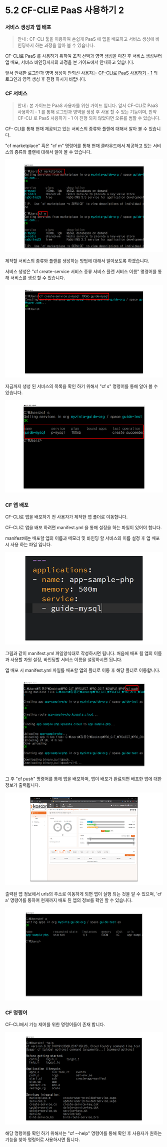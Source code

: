# 5.2 CF-CLI로 PaaS 사용하기 2

### 서비스 생성과 앱 배포

> 안내 : CF-CLI 툴을 이용하여 손쉽게 PaaS 에 앱을 배포하고 서비스 생성에 바인딩까지 하는 과정을 알아 볼 수 있습니다.

CF-CLI로 PaaS 를 사용하기 위하여 조직 선택과 영역 생성을 마친 후 서비스 생성부터 앱 배포, 서비스 바인딩까지의 과정을 본 가이드에서 안내하고 있습니다.

앞서 안내한 로그인과 영역 생성이 안되신 사용자는 [CF-CLI로 PaaS 사용하기 - 1](https://helppaas.kpaasta.cloud/doc/ETC/cli-1.html) 의 로그인과 영역 생성 후 진행 하시기 바랍니다.

### **CF 서비스**

> 안내 : 본 가이드는 PaaS 사용자를 위한 가이드 입니다. 앞서 CF-CLI로 PaaS 사용하기 - 1 를 통해 로그인과 영역을 생성 후 사용 할 수 있는 기능이며, 만약 CF-CLI 로 PaaS 사용하기 - 1 이 진행 되지 않았다면 오류를 범할 수 있습니다.

CF- CLI를 통해 현재 제공되고 있는 서비스의 종류와 플랜에 대해서 알아 볼 수 있습니다.

"cf marketplace" 혹은 "cf m" 명령어를 통해 현재 클라우드에서 제공하고 있는 서비스의 종류와 플랜에 대해서 알아 볼 수 있습니다.

![](../.gitbook/assets/image%20%2877%29.png)

제작할 서비스의 종류와 플랜를 생성하는 방법에 대해서 알아보도록 하겠습니다.

서비스 생성은 "cf create-service 서비스 종류 서비스 플랜 서비스 이름" 명령어를 통해 서비스를 생성 할 수 있습니다.

![](../.gitbook/assets/image%20%2844%29.png)

지금까지 생성 된 서비스의 목록을 확인 하기 위해서 "cf s" 명령어를 통해 알아 볼 수 있습니다.

![](../.gitbook/assets/image%20%2832%29.png)

### **CF 앱 배포**

CF-CLI로 앱을 배포하기 전 사용자가 제작한 앱 폴더로 이동합니다.

CF-CLI로 앱을 배포 하려면 manifest.yml 을 통해 설정을 하는 파일이 있어야 합니다.

manifest에는 배포할 앱의 이름과 메모리 및 바인딩 할 서비스의 이름 설정 후 앱 배포 시 사용 하는 파일 입니다.

![](../.gitbook/assets/image%20%2817%29.png)

그림과 같이 manifest.yml 파일양식대로 작성하시면 됩니다. 처음에 배포 될 앱의 이름과 사용할 자원 설정, 바인딩할 서비스 이름을 설정하시면 됩니다.

앱 배포 시 manifest.yml 파일를 배포할 앱의 폴더로 이동 후 해당 폴더로 이동합니다.

![](../.gitbook/assets/image%20%2839%29.png)

그 후 "cf push" 명령어를 통해 앱을 배포하며, 앱이 배포가 완료되면 배포한 앱에 대한 정보가 출력됩니다.

![](../.gitbook/assets/image%20%2838%29.png)

출력된 앱 정보에서 urls의 주소로 이동하게 되면 앱이 실행 되는 것을 알 수 있으며, 'cf a' 명령어를 통하여 현재까지 배포 된 앱의 정보를 확인 할 수 있습니다.

![](../.gitbook/assets/image%20%2888%29.png)

### **CF 명령어**

CF-CLI에서 기능 제어를 위한 명령어들이 존재 합니다.

![](../.gitbook/assets/image%20%2813%29.png)

해당 명령어를 확인 하기 위해서는 "cf --help" 명령어를 통해 확인 후 사용자가 원하는 기능을 찾아 명령어로 사용하시면 됩니다.

